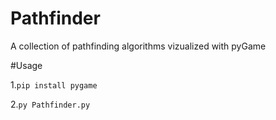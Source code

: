 # Pathfinder
 A collection of pathfinding algorithms vizualized with pyGame
 
 #Usage
 
 1.`pip install pygame`
 
 2.`py Pathfinder.py`
